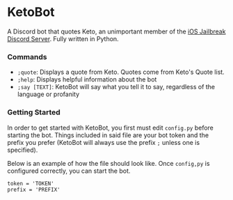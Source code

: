 # KetoBot
A Discord bot that quotes Keto, an unimportant member of the [iOS Jailbreak Discord Server](https://discord.gg/3Xqqn4a). Fully written in Python.

### Commands
- `;quote`: Displays a quote from Keto. Quotes come from Keto's Quote list.
- `;help`: Displays helpful information about the bot
- `;say [TEXT]`: KetoBot will say what you tell it to say, regardless of the language or profanity

### Getting Started
In order to get started with KetoBot, you first must edit `config.py` before starting the bot. Things included in said file are your bot token and the prefix you prefer (KetoBot will always use the prefix `;` unless one is specified). 

Below is an example of how the file should look like. Once `config,py` is configured correctly, you can start the bot.
```
token = 'TOKEN'
prefix = 'PREFIX'
```
